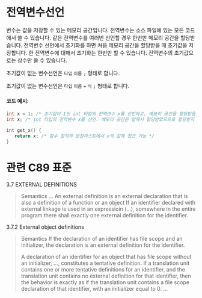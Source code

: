 # 전역변수선언
변수는 값을 저장할 수 있는 메모리 공간입니다. 
전역변수는 소스 파일에 있는 모든 코드에서 쓸 수 있습니다. 
같은 전역변수를 여러번 선언할 경우 한번만 메모리 공간을 할당받습니다.
전역변수 선언에서 초기화를 하면 처음 메모리 공간을 할당받을 때 초기값을 저장합니다.
한 전역변수에 대해서 초기화는 한번만 할 수 있습니다. 
전역변수의 초기값으로는 상수만 쓸 수 있습니다. 

초기값이 없는 변수선언은 `타입` `이름` `;` 형태로 합니다.

초기값이 없는 변수선언은 `타입` `이름` `=` `식` `;` 형태로 합니다. 

#### 코드 예시:
```c
int x = 1; /* 초기값이 1인 int 타입의 전역변수 x를 선언하고, 메모리 공간을 할당받음 */
int x; /* int 타입의 전역변수 x를 선언. 메모리 공간은 앞에서 할당받았으므로 할당받지 않음 */

int get_x() {
   return x; /* 함수 정의의 문장리스트에서 x의 값에 접근 가능 */
}
```

# 관련 C89 표준
3.7 EXTERNAL DEFINITIONS
>
>Semantics
>... An external definition is an external declaration that is also a definition of a function or an object
>If an identifier declared with external linkage is used in an expressioin (...),
>somewhere in the entire program there shall exactly one external definition for the identifier.

3.7.2 External object definitions
>
>Semantics
>If the declaration of an identifier has file scope and an initializer,
>the declaration is an external definition for the identifier.
>
>A declaration of an identifier for an object that has file scope without an initializer, ..., constitutes a tentative definition.
>If a translation unit contains one or more tentative definitions for an identifier,
>and the translation unit contains no external definition for that identifier,
>then the behavior is exactly as if the translation unit contains a file scope declaration of that identifier,
>with an initializer equal to 0. ...

